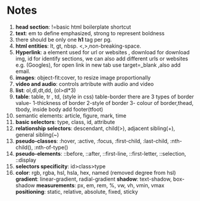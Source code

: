 # Notes

1. **head section**: !=basic html boilerplate shortcut
2. **text**: em to define emphasized, strong to represent boldness
3. there should be only one **h1** tag per pg.
4. **html entities**: lt, gt, nbsp. <,>,non-breaking-space.
5. **Hyperlink**: a element used for url or websites , download for download img, id for identify sections, we can also add different urls or websites e.g. (Googles), for open link in new tab use target=\_blank ,also add email.
6. **images**: object-fit:cover, to resize image proportionally
7. **video and audio**: controls artribute with audio and video
8. **list**: ol,dl,dt,dd, (ol>dl\*3)
9. **table**: table, tr , td, (style in css) table-border there are 3 types of border value-
   1-thickness of border
   2-style of border
   3- colour of border,thead, tbody, inside body add footer(tfoot)
10. semantic elements: article, figure, mark, time
11. **basic selectors**: type, class, id, attribute
12. **relationship selectors**: descendant, child(>), adjacent sibling(+), general sibling(~)
13. **pseudo-classes**: :hover, :active, :focus, :first-child, :last-child, :nth-child(), :nth-of-type()
14. **pseudo-elements**: ::before, ::after, ::first-line, ::first-letter, ::selection, ::display
15. **selectors specificity**: id>class>type
16. **color**: rgb, rgba, hsl, hsla, hex, named (removed degree from hsl)
    **gradient**: linear-gradient, radial-gradient
    **shadow**: text-shadow, box-shadow
    **measurements**: px, em, rem, %, vw, vh, vmin, vmax
    **positioning**: static, relative, absolute, fixed, sticky
